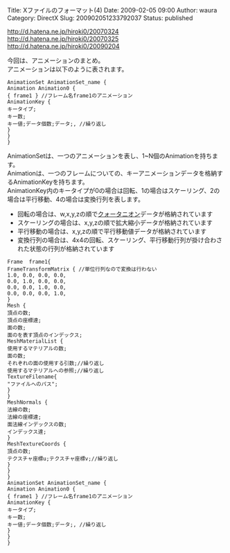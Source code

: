 Title: Xファイルのフォーマット(4)
Date: 2009-02-05 09:00
Author: waura
Category: DirectX
Slug: 200902051233792037
Status: published

<http://d.hatena.ne.jp/hiroki0/20070324>  
<http://d.hatena.ne.jp/hiroki0/20070325>  
<http://d.hatena.ne.jp/hiroki0/20090204>

今回は、アニメーションのまとめ。  
アニメーションは以下のように表されます。

    AnimationSet AnimationSet_name {
    Animation Animation0 {
    { frame1 } //フレーム名frame1のアニメーション
    AnimationKey {
    キータイプ;
    キー数;
    キー値;データ個数;データ;, //繰り返し
    }
    }
    }

AnimationSetは、一つのアニメーションを表し、1\~N個のAnimationを持ちます。  
Animationは、一つのフレームについての、キーアニメーションデータを格納するAnimationKeyを持ちます。  
AnimationKey内のキータイプが0の場合は回転、1の場合はスケーリング、2の場合は平行移動、4の場合は変換行列を表します。

-   回転の場合は、w,x,y,zの順で[クォータニオン](http://d.hatena.ne.jp/keyword/%A5%AF%A5%A9%A1%BC%A5%BF%A5%CB%A5%AA%A5%F3)データが格納されています
-   スケーリングの場合は、x,y,zの順で拡大縮小データが格納されています
-   平行移動の場合は、x,y,zの順で平行移動値データが格納されています
-   変換行列の場合は、4x4の回転、スケーリング、平行移動行列が掛け合わされた状態の行列が格納されています

<!-- -->

    Frame  frame1{
    FrameTransformMatrix { //単位行列なので変換は行わない
    1.0, 0.0, 0.0, 0.0,
    0.0, 1.0, 0.0, 0.0,
    0.0, 0.0, 1.0, 0.0,
    0.0, 0.0, 0.0, 1.0,
    }
    Mesh {
    頂点の数;
    頂点の座標達;
    面の数;
    面のを表す頂点のインデックス;
    MeshMaterialList {
    使用するマテリアルの数;
    面の数;
    それぞれの面の使用する引数;//繰り返し
    使用するマテリアルへの参照;//繰り返し
    TextureFilename{
    "ファイルへのパス";
    }
    }
    MeshNormals {
    法線の数;
    法線の座標達;
    面法線インデックスの数;
    インデックス達;
    }
    MeshTextureCoords {
    頂点の数;
    テクスチャ座標u;テクスチャ座標v;//繰り返し
    }
    }
    }
    AnimationSet AnimationSet_name {
    Animation Animation0 {
    { frame1 } //フレーム名frame1のアニメーション
    AnimationKey {
    キータイプ;
    キー数;
    キー値;データ個数;データ;, //繰り返し
    }
    }
    }
